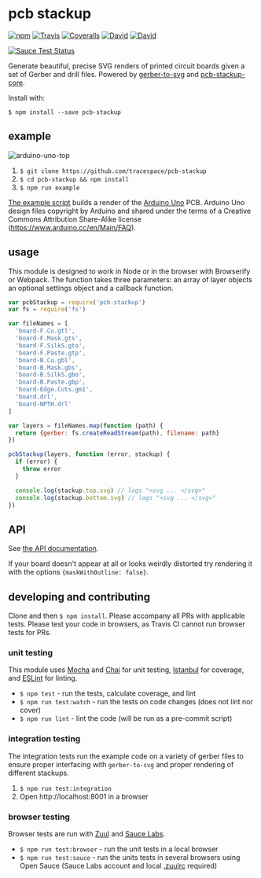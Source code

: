 # pcb stackup

[![npm](https://img.shields.io/npm/v/pcb-stackup.svg?style=flat-square)](https://www.npmjs.com/package/pcb-stackup)
[![Travis](https://img.shields.io/travis/tracespace/pcb-stackup.svg?style=flat-square)](https://travis-ci.org/tracespace/pcb-stackup)
[![Coveralls](https://img.shields.io/coveralls/tracespace/pcb-stackup.svg?style=flat-square)](https://coveralls.io/github/tracespace/pcb-stackup)
[![David](https://img.shields.io/david/tracespace/pcb-stackup.svg?style=flat-square)](https://david-dm.org/tracespace/pcb-stackup)
[![David](https://img.shields.io/david/dev/tracespace/pcb-stackup.svg?style=flat-square)](https://david-dm.org/tracespace/pcb-stackup#info=devDependencies)

[![Sauce Test Status](https://saucelabs.com/browser-matrix/pcb-stackup.svg)](https://saucelabs.com/u/pcb-stackup)

Generate beautiful, precise SVG renders of printed circuit boards given a set
of Gerber and drill files. Powered by
[gerber-to-svg](https://github.com/mcous/gerber-to-svg) and
[pcb-stackup-core](https://github.com/tracespace/pcb-stackup-core).

Install with:

```
$ npm install --save pcb-stackup
```

## example

![arduino-uno-top](https://cloud.githubusercontent.com/assets/2963448/16046141/5bfba2d2-3219-11e6-8131-92c769218d62.png)

1. `$ git clone https://github.com/tracespace/pcb-stackup`
2. `$ cd pcb-stackup && npm install`
3. `$ npm run example`

[The example script](./example/arduino.js) builds a render of the [Arduino
Uno](https://www.arduino.cc/en/Main/ArduinoBoardUno) PCB. Arduino Uno design
files copyright by Arduino and shared under the terms of a Creative Commons
Attribution Share-Alike license (https://www.arduino.cc/en/Main/FAQ).

## usage

This module is designed to work in Node or in the browser with Browserify or
Webpack. The  function takes three parameters: an array of layer objects an
optional settings object and a callback function.


``` javascript
var pcbStackup = require('pcb-stackup')
var fs = require('fs')

var fileNames = [
  'board-F.Cu.gtl',
  'board-F.Mask.gts',
  'board-F.SilkS.gto',
  'board-F.Paste.gtp',
  'board-B.Cu.gbl',
  'board-B.Mask.gbs',
  'board-B.SilkS.gbo',
  'board-B.Paste.gbp',
  'board-Edge.Cuts.gm1',
  'board.drl',
  'board-NPTH.drl'
]

var layers = fileNames.map(function (path) {
  return {gerber: fs.createReadStream(path), filename: path}
})

pcbStackup(layers, function (error, stackup) {
  if (error) {
    throw error
  }

  console.log(stackup.top.svg) // logs "<svg ... </svg>"
  console.log(stackup.bottom.svg) // logs "<svg ... </svg>"
})
```

## API

See [the API documentation](./API.md).

If your board doesn't appear at all or looks weirdly distorted try rendering it
with the options `{maskWithOutline: false}`.

## developing and contributing

Clone and then `$ npm install`. Please accompany all PRs with applicable tests.
Please test your code in browsers, as Travis CI cannot run browser tests for
PRs.

### unit testing

This module uses [Mocha](http://mochajs.org/) and [Chai](http://chaijs.com/)
for unit testing, [Istanbul](https://github.com/gotwarlost/istanbul) for
coverage, and [ESLint](http://eslint.org/) for linting.

* `$ npm test` - run the tests, calculate coverage, and lint
* `$ npm run test:watch` - run the tests on code changes (does not lint nor cover)
* `$ npm run lint` - lint the code (will be run as a pre-commit script)

### integration testing

The integration tests run the example code on a variety of gerber files to
ensure proper interfacing with `gerber-to-svg` and proper rendering of
different stackups.

1. `$ npm run test:integration`
2. Open http://localhost:8001 in a browser

### browser testing

Browser tests are run with [Zuul](https://github.com/defunctzombie/zuul) and [Sauce Labs](https://saucelabs.com/opensauce/).

* `$ npm run test:browser` - run the unit tests in a local browser
* `$ npm run test:sauce` - run the units tests in several browsers using Open Sauce (Sauce Labs account and local
[.zuulrc](https://github.com/defunctzombie/zuul/wiki/Zuulrc) required)
